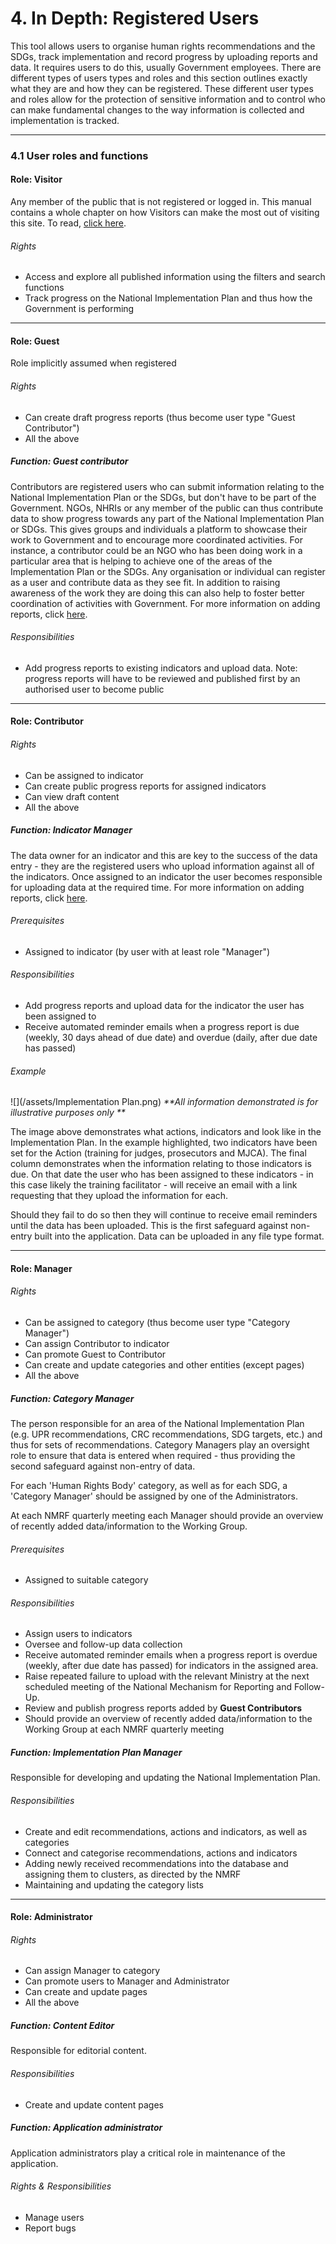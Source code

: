 # 4. In Depth: Registered Users

This tool allows users to organise human rights recommendations and the SDGs, track implementation and record progress by uploading reports and data. It requires users to do this, usually Government employees. There are different types of users types and roles and this section outlines exactly what they are and how they can be registered. These different user types and roles allow for the protection of sensitive information and to control who can make fundamental changes to the way information is collected and implementation is tracked.

---

### 4.1 User roles and functions

#### Role: Visitor 

Any member of the public that is not registered or logged in. This manual contains a whole chapter on how Visitors can make the most out of visiting this site. To read, [click here](/visitors/using-as-a-visitor.md).


###### Rights

* Access and explore all published information using the filters and search functions
* Track progress on the National Implementation Plan and thus how the Government is performing

---

#### Role: Guest

Role implicitly assumed when registered

###### Rights

* Can create draft progress reports (thus become user type "Guest Contributor")
* All the above

##### Function: Guest contributor

Contributors are registered users who can submit information relating to the National Implementation Plan or the SDGs, but don't have to be part of the Government. NGOs, NHRIs or any member of the public can thus contribute data to show progress towards any part of the National Implementation Plan or SDGs. This gives groups and individuals a platform to showcase their work to Government and to encourage more coordinated activities. For instance, a contributor could be an NGO who has been doing work in a particular area that is helping to achieve one of the areas of the Implementation Plan or the SDGs. Any organisation or individual can register as a user and contribute data as they see fit. In addition to raising awareness of the work they are doing this can also help to foster better coordination of activities with Government. For more information on adding reports, click [here](/howto/reporting-and-follow-up.md).

###### Responsibilities

* Add progress reports to existing indicators and upload data. Note: progress reports will have to be reviewed and published first by an authorised user to become public

---

#### Role: Contributor

###### Rights

* Can be assigned to indicator
* Can create public progress reports for assigned indicators
* Can view draft content
* All the above

##### Function: Indicator Manager

The data owner for an indicator and this are key to the success of the data entry - they are the registered users who upload information against all of the indicators. Once assigned to an indicator the user becomes responsible for uploading data at the required time. For more information on adding reports, click [here](/howto/reporting-and-follow-up.md).

###### Prerequisites

* Assigned to indicator (by user with at least role "Manager")

###### Responsibilities

* Add progress reports and upload data for the indicator the user has been assigned to
* Receive automated reminder emails when a progress report is due \(weekly, 30 days ahead of due date\) and overdue \(daily, after due date has passed\)

###### Example

![](/assets/Implementation Plan.png) _\*\*All information demonstrated is for illustrative purposes only \*\*_

The image above demonstrates what actions, indicators and look like in the Implementation Plan. In the example highlighted, two indicators have been set for the Action \(training for judges, prosecutors and MJCA\). The final column demonstrates when the information relating to those indicators is due. On that date the user who has been assigned to these indicators - in this case likely the training facilitator - will receive an email with a link requesting that they upload the information for each.

Should they fail to do so then they will continue to receive email reminders until the data has been uploaded. This is the first safeguard against non-entry built into the application. Data can be uploaded in any file type format.

---

#### Role: Manager

###### Rights

* Can be assigned to category (thus become user type "Category Manager")
* Can assign Contributor to indicator
* Can promote Guest to Contributor
* Can create and update categories and other entities (except pages)
* All the above

##### Function: Category Manager

The person responsible for an area of the National Implementation Plan \(e.g. UPR recommendations, CRC recommendations, SDG targets, etc.\) and thus for sets of recommendations. Category Managers play an oversight role to ensure that data is entered when required - thus providing the second safeguard against non-entry of data.

For each 'Human Rights Body' category, as well as for each SDG, a 'Category Manager' should be assigned by one of the Administrators.

At each NMRF quarterly meeting each Manager should provide an overview of recently added data/information to the Working Group.


###### Prerequisites

* Assigned to suitable category

###### Responsibilities

* Assign users to indicators
* Oversee and follow-up data collection
* Receive automated reminder emails when a progress report is overdue \(weekly, after due date has passed\) for indicators in the assigned area.
* Raise repeated failure to upload with the relevant Ministry at the next scheduled meeting of the National Mechanism for Reporting and Follow-Up.
* Review and publish progress reports added by **Guest Contributors**
* Should provide an overview of recently added data/information to the Working Group at each NMRF quarterly meeting

##### Function: Implementation Plan Manager

Responsible for developing and updating the National Implementation Plan.

###### Responsibilities

* Create and edit recommendations, actions and indicators, as well as categories
* Connect and categorise recommendations, actions and indicators
* Adding newly received recommendations into the database and assigning them to clusters, as directed by the NMRF
* Maintaining and updating the category lists

---

#### Role: Administrator

###### Rights

* Can assign Manager to category
* Can promote users to Manager and Administrator
* Can create and update pages
* All the above

##### Function: Content Editor

Responsible for editorial content.


###### Responsibilities

* Create and update content pages

##### Function: Application administrator

Application administrators play a critical role in maintenance of the application.

###### Rights & Responsibilities

* Manage users
* Report bugs


